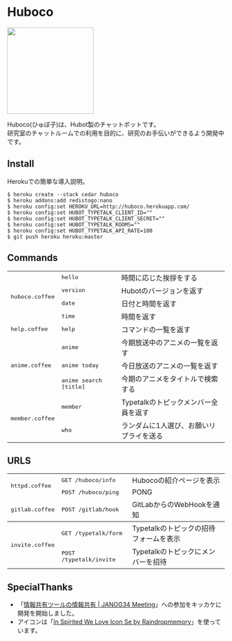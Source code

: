 # Huboco

<a href="https://raw.githubusercontent.com/hico-horiuchi/huboco/master/icon.png">
  <img src="/../master/icon.png" width="200px" height="auto">
</a>
<br>

Huboco(ひゅぼ子)は、Hubot製のチャットボットです。
<br>
研究室のチャットルームでの利用を目的に、研究のお手伝いができるよう開発中です。

## Install

Herokuでの簡単な導入説明。

    $ heroku create --stack cedar huboco
    $ heroku addons:add redistogo:nano
    $ heroku config:set HEROKU_URL=http://huboco.herokuapp.com/
    $ heroku config:set HUBOT_TYPETALK_CLIENT_ID=""
    $ heroku config:set HUBOT_TYPETALK_CLIENT_SECRET=""
    $ heroku config:set HUBOT_TYPETALK_ROOMS=""
    $ heroku config:set HUBOT_TYPETALK_API_RATE=100
    $ git push heroku heroku:master

## Commands

<table>
  <thead></thead>
  <tbody>
    <tr>
      <td rowspan="4"><tt>huboco.coffee</tt></td>
      <td><tt>hello</tt></td>
      <td>時間に応じた挨拶をする</td>
    </tr>
    <tr>
      <td><tt>version</tt></td>
      <td>Hubotのバージョンを返す</td>
    </tr>
    <tr>
      <td><tt>date</tt></td>
      <td>日付と時間を返す</td>
    </tr>
    <tr>
      <td><tt>time</tt></td>
      <td>時間を返す</td>
    </tr>
    <tr>
      <td><tt>help.coffee</tt></td>
      <td><tt>help</tt></td>
      <td>コマンドの一覧を返す</td>
    </tr>
    <tr>
      <td rowspan="3"><tt>anime.coffee</tt></td>
      <td><tt>anime</tt></td>
      <td>今期放送中のアニメの一覧を返す</td>
    </tr>
    <tr>
      <td><tt>anime today</tt></td>
      <td>今日放送のアニメの一覧を返す</td>
    </tr>
    <tr>
      <td><tt>anime search [title]</tt></td>
      <td>今期のアニメをタイトルで検索する</td>
    </tr>
    <tr>
      <td rowspan="2"><tt>member.coffee</tt></td>
      <td><tt>member</tt></td>
      <td>Typetalkのトピックメンバー全員を返す</td>
    </tr>
    <tr>
      <td><tt>who</tt></td>
      <td>ランダムに1人選び、お願いリプライを送る</td>
    </tr>
  </tbody>
</table>

## URLS

<table>
  <thead></thead>
  <tbody>
    <tr>
      <td rowspan="2"><tt>httpd.coffee</tt></td>
      <td><tt>GET /huboco/info</tt></td>
      <td>Hubocoの紹介ページを表示</td>
    </tr>
    <tr>
      <td><tt>POST /huboco/ping</tt></td>
      <td>PONG</td>
    </tr>
    <tr>
      <td><tt>gitlab.coffee</tt></td>
      <td><tt>POST /gitlab/hook</tt></td>
      <td>GitLabからのWebHookを通知</td>
    </tr>
 </tbody>
    <tr>
      <td rowspan="2"><tt>invite.coffee</tt></td>
      <td><tt>GET /typetalk/form</tt></td>
      <td>Typetalkのトピックの招待フォームを表示</td>
    </tr>
    <tr>
      <td><tt>POST /typetalk/invite</tt></td>
      <td>Typetalkのトピックにメンバーを招待</td>
    </tr>
 </tbody>
</table>

## SpecialThanks

- 「[情報共有ツールの情報共有 | JANOG34 Meeting](http://www.janog.gr.jp/meeting/janog34/program/itool.html)」への参加をキッカケに開発を開始しました。
- アイコンは「[In Spirited We Love Icon Se by Raindropmemory](http://raindropmemory.deviantart.com/art/In-Spirited-We-Love-Icon-Set-Repost-304014435)」を使っています。
